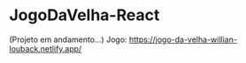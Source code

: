 # JogoDaVelha-React
(Projeto em andamento...)
Jogo: https://jogo-da-velha-willian-louback.netlify.app/
